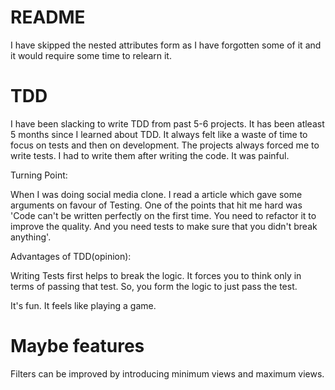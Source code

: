 # README

I have skipped the nested attributes form as I have forgotten some of it and it would require some
time to relearn it.

# TDD

I have been slacking to write TDD from past 5-6 projects. It has been atleast 5 months since I learned about
TDD. It always felt like a waste of time to focus on tests and then on development. The projects always forced
me to write tests. I had to write them after writing the code. It was painful.

Turning Point:

When I was doing social media clone. I read a article which gave some arguments on favour of Testing. One of the points
that hit me hard was 'Code can't be written perfectly on the first time. You need to refactor it to improve the quality.
And you need tests to make sure that you didn't break anything'.

Advantages of TDD(opinion):

Writing Tests first helps to break the logic. It forces you to think only in terms of passing that test. So,
you form the logic to just pass the test.

It's fun. It feels like playing a game.

# Maybe features

Filters can be improved by introducing minimum views and maximum views.